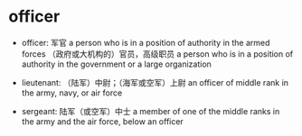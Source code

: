 # officer

- officer: 军官 a person who is in a position of authority in the armed forces （政府或大机构的）官员，高级职员 a person who is in a position of authority in the government or a large organization

- lieutenant: （陆军）中尉；（海军或空军）上尉 an officer of middle rank in the army, navy, or air force
- sergeant: 陆军（或空军）中士 a member of one of the middle ranks in the army and the air force, below an officer
